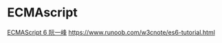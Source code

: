 # ECMAscript
[ECMAScript 6 阮一峰](http://es6.ruanyifeng.com/)
https://www.runoob.com/w3cnote/es6-tutorial.html


